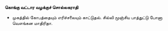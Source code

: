 **கொங்கு வட்டார வழக்குச் சொல்லகராதி**
- முகத்தில் கோபத்தையும் எரிச்சலையும் காட்டுதல். சில்லி மூஞ்சிய பாத்துட்டு போனா வௌங்கன மாதிரிதா.

